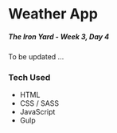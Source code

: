 # Weather App

##### The Iron Yard - Week 3, Day 4

To be updated ...



### Tech Used

- HTML
- CSS / SASS
- JavaScript
- Gulp

